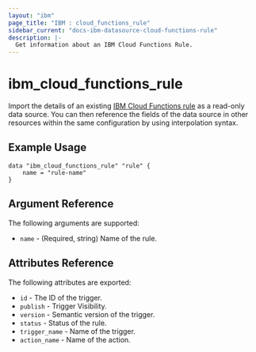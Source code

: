 ```yaml
---
layout: "ibm"
page_title: "IBM : cloud_functions_rule"
sidebar_current: "docs-ibm-datasource-cloud-functions-rule"
description: |-
  Get information about an IBM Cloud Functions Rule.
---
```


# ibm\_cloud_functions_rule

Import the details of an existing [IBM Cloud Functions rule](https://console.bluemix.net/docs/openwhisk/openwhisk_triggers_rules.html#openwhisk_triggers) as a read-only data source. You can then reference the fields of the data source in other resources within the same configuration by using interpolation syntax.

## Example Usage

```hcl
data "ibm_cloud_functions_rule" "rule" {
	name = "rule-name"
}
```

## Argument Reference

The following arguments are supported:

* `name` - (Required, string) Name of the rule.

## Attributes Reference

The following attributes are exported:

* `id` - The ID of the trigger.
* `publish` - Trigger Visibility.
* `version` - Semantic version of the trigger.
* `status` - Status of the rule.
* `trigger_name` - Name of the trigger.
* `action_name` - Name of the action.
